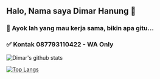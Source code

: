 
## Halo, Nama saya **Dimar Hanung** 👋 
### 📌 Ayok lah yang mau kerja sama, bikin apa gitu... 
### ✅ Kontak 087793110422 - WA Only

![Dimar's github stats](https://github-readme-stats.vercel.app/api?username=dimar-hanung&show_icons=true&theme=vue)

[![Top Langs](https://github-readme-stats.vercel.app/api/top-langs/?username=dimar-hanung)](#)

